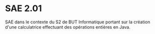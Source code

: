 # SAE 2.01 

SAE dans le contexte du S2 de BUT Informatique portant sur la création d'une calculatrice effectuant des opérations entières en Java.
